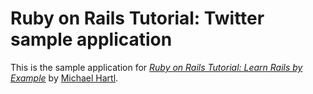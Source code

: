 # Ruby on Rails Tutorial: Twitter sample application

This is the sample application for
[*Ruby on Rails Tutorial: Learn Rails by Example*](http://railstutorial.org/)
by [Michael Hartl](http://michaelhartl.com/).